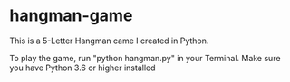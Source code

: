 # hangman-game
This is a 5-Letter Hangman came I created in Python.

To play the game, run "python hangman.py" in your Terminal. Make sure you have Python 3.6 or higher installed
